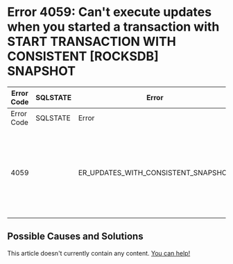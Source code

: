 
# Error 4059: Can't execute updates when you started a transaction with START TRANSACTION WITH CONSISTENT [ROCKSDB] SNAPSHOT


| Error Code | SQLSTATE | Error | Description |
| --- | --- | --- | --- |
| Error Code | SQLSTATE | Error | Description |
| 4059 |  | ER_UPDATES_WITH_CONSISTENT_SNAPSHOT | Can't execute updates when you started a transaction with START TRANSACTION WITH CONSISTENT [ROCKSDB] SNAPSHOT. |




## Possible Causes and Solutions


This article doesn't currently contain any content. [You can help!](/kb/en/writing-and-editing-knowledge-base-articles/)

